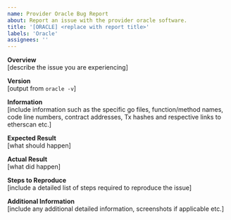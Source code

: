 ```yaml
---
name: Provider Oracle Bug Report
about: Report an issue with the provider oracle software.
title: '[ORACLE] <replace with report title>'
labels: 'Oracle'
assignees: ''
---
```


**Overview**  
[describe the issue you are experiencing]

**Version**  
[output from `oracle -v`]

**Information**  
[include information such as the specific go files, function/method names, code line numbers, contract addresses, Tx hashes and respective links to etherscan etc.]

**Expected Result**  
[what should happen]

**Actual Result**  
[what did happen]

**Steps to Reproduce**  
[include a detailed list of steps required to reproduce the issue]

**Additional Information**  
[include any additional detailed information, screenshots if applicable etc.]
